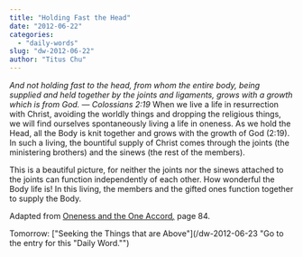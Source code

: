 ```yaml
---
title: "Holding Fast the Head"
date: "2012-06-22"
categories: 
  - "daily-words"
slug: "dw-2012-06-22"
author: "Titus Chu"
---
```


_And not holding fast to the head, from whom the entire body, being supplied and held together by the joints and ligaments, grows with a growth which is from God. — Colossians 2:19_ When we live a life in resurrection with Christ, avoiding the worldly things and dropping the religious things, we will find ourselves spontaneously living a life in oneness. As we hold the Head, all the Body is knit together and grows with the growth of God (2:19). In such a living, the bountiful supply of Christ comes through the joints (the ministering brothers) and the sinews (the rest of the members).

This is a beautiful picture, for neither the joints nor the sinews attached to the joints can function independently of each other. How wonderful the Body life is! In this living, the members and the gifted ones function together to supply the Body.

Adapted from [Oneness and the One Accord](/book-oneness "Go to the listing for this book.")_[,](/book-journey "Go to the listing for this book.")_ page 84.

Tomorrow: ["Seeking the Things that are Above"](/dw-2012-06-23 "Go to the entry for this "Daily Word."")
